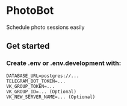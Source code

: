 # PhotoBot

Schedule photo sessions easily

## Get started

### Create .env or .env.development with:
```env
DATABASE_URL=postgres://...
TELEGRAM_BOT_TOKEN=...
VK_GROUP_TOKEN=...
VK_GROUP_ID=... (Optional)
VK_NEW_SERVER_NAME=... (Optional)
```


